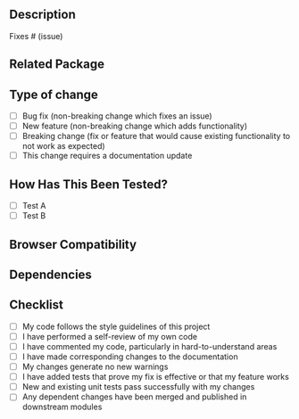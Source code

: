 <!--

Thank you for contributing to channel-state!

-->

## Description

<!-- Please include a summary of the change and which issue is fixed. Please also include relevant motivation and context. -->

Fixes # (issue)

## Related Package

<!-- Please specify which package this pull request is related to (e.g., @channel-state/core, @channel-state/react, etc.). -->

## Type of change

- [ ] Bug fix (non-breaking change which fixes an issue)
- [ ] New feature (non-breaking change which adds functionality)
- [ ] Breaking change (fix or feature that would cause existing functionality to not work as expected)
- [ ] This change requires a documentation update

## How Has This Been Tested?

<!-- Please describe the tests that you ran to verify your changes. Provide instructions so we can reproduce. Please also list any relevant details for your test configuration. -->

- [ ] Test A
- [ ] Test B

## Browser Compatibility

<!-- This library relies on `BroadcastChannel` and `IndexedDB` APIs. Please ensure your changes are compatible with modern browsers. Note that Internet Explorer does not support `BroadcastChannel` and has limited `IndexedDB` support, and this library is not intended for use in Internet Explorer. -->

## Dependencies

<!-- Does this change introduce any new dependencies? If so, please list them and provide a justification. -->

## Checklist

- [ ] My code follows the style guidelines of this project
- [ ] I have performed a self-review of my own code
- [ ] I have commented my code, particularly in hard-to-understand areas
- [ ] I have made corresponding changes to the documentation
- [ ] My changes generate no new warnings
- [ ] I have added tests that prove my fix is effective or that my feature works
- [ ] New and existing unit tests pass successfully with my changes
- [ ] Any dependent changes have been merged and published in downstream modules
